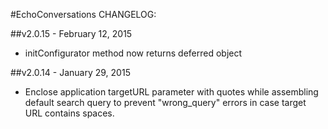 #EchoConversations CHANGELOG:

##v2.0.15 - February 12, 2015

* initConfigurator method now returns deferred object

##v2.0.14 - January 29, 2015

* Enclose application targetURL parameter with quotes while
  assembling default search query to prevent "wrong_query" errors in
  case target URL contains spaces.
